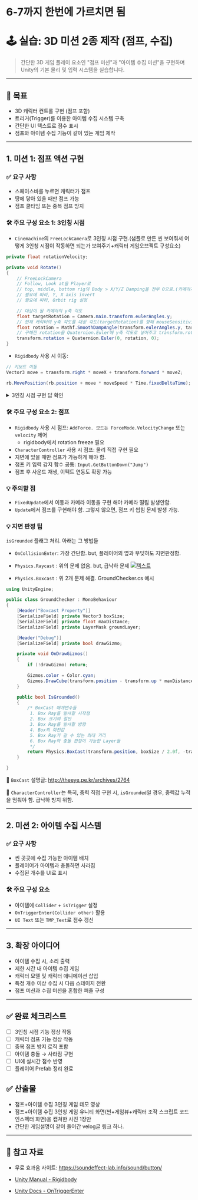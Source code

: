 # 6-7까지 한번에 가르치면 됨

# 🕹️ 실습: 3D 미션 2종 제작 (점프, 수집)

> 간단한 3D 게임 플레이 요소인 "점프 미션"과 "아이템 수집 미션"을 구현하며 Unity의 기본 물리 및 입력 시스템을 실습합니다.

---

## 🎯 목표

- 3D 캐릭터 컨트롤 구현 (점프 포함)
- 트리거(Trigger)를 이용한 아이템 수집 시스템 구축
- 간단한 UI 텍스트로 점수 표시
- 점프와 아이템 수집 기능이 같이 있는 게임 제작
---

## 1. 미션 1: 점프 액션 구현

### ✅ 요구 사항

- 스페이스바를 누르면 캐릭터가 점프
- 땅에 닿아 있을 때만 점프 가능
- 점프 쿨타임 또는 중복 점프 방지


### 🛠️ 주요 구성 요소 1: 3인칭 시점

- `Cinemachine`의 `FreeLockCamera`로 3인칭 시점 구현.(샘플로 만든 씬 보여줘서 어떻게 3인칭 시점이 작동하면 되는가 보여주기+캐릭터 게임오브젝트 구성요소)
```csharp
private float rotationVelocity;

private void Rotate()
{
    // FreeLockCamera
    // Follow, Look at을 Player로
    // top, middle, bottom rig의 Body > X/Y/Z Damping을 전부 0으로.(카메라가 늦게 따라가는거 방지)
    // 필요에 따라, Y, X axis invert
    // 필요에 따라, Orbit rig 설정

    // 대상이 될 카메라의 y축 각도
    float targetRotation = Camera.main.transform.eulerAngles.y;
    // 현재 캐릭터의 y축 각도를 대상 각도(targetRotation)를 향해 mouseSensitivity 속도로 회전시켜준다.
    float rotation = Mathf.SmoothDampAngle(transform.eulerAngles.y, targetRotation, ref rotationVelocity, 1/mouseSensitivity);
    // 구해진 rotation을 Quaternion.Euler에 y축 각도로 넣어주고 transform.rotation에 적용
    transform.rotation = Quaternion.Euler(0, rotation, 0);
}
```
- `Rigidbody` 사용 시 이동:
```csharp
// 키보드 이동
Vector3 move = transform.right * moveX + transform.forward * moveZ;

rb.MovePosition(rb.position + move * moveSpeed * Time.fixedDeltaTime);
```

<details>
<summary>3인칭 시점 구현 답 확인</summary>

```csharp
//FixedUpdate 내부의 3인칭 시점 구현 답
// 키보드 이동
Vector3 move = transform.right * moveX + transform.forward * moveZ;

rb.MovePosition(rb.position + move * moveSpeed * Time.fixedDeltaTime);

if (move != Vector3.zero)
{
    Rotate();
    Quaternion moveRotation = Quaternion.LookRotation(move);
    childObj.transform.rotation = moveRotation;
}
```

</details>


### 🛠️ 주요 구성 요소 2: 점프
- `Rigidbody` 사용 시 점프: `AddForce. 모드는 ForceMode.VelocityChange` 또는 `velocity` 제어
    - rigidbody에서 rotation freeze 필요
- `CharacterController` 사용 시 점프: 물리 직접 구현 필요
- 지면에 있을 때만 점프가 가능하게 해야 함.
- 점프 키 입력 감지 함수 공통: `Input.GetButtonDown("Jump")`
- 점프 후 사운드 재생, 이펙트 연동도 확장 가능

### 💡 주의할 점
- `FixedUpdate`에서 이동과 카메라 이동을 구현 해야 카메라 떨림 발생안함.
- `Update`에서 점프를 구현해야 함. 그렇지 않으면, 점프 키 씹힘 문제 발생 가능.

### 💡 지면 판정 팁
`isGrounded` 플래그 처리. 아래는 그 방법들
- `OnCollisionEnter`: 가장 간단함. but, 플레이어의 옆과 부딪혀도 지면판정함.
- `Physics.Raycast` : 위의 문제 없음. but, 급낙하 문제
[ ![텍스트](https://velog.velcdn.com/images/nagi0101/post/d2bb6519-dc90-4a91-9b1c-d8fc8d6b646c/image.png) ]( https://velog.velcdn.com/images/nagi0101/post/d2bb6519-dc90-4a91-9b1c-d8fc8d6b646c/image.png )

- `Physics.Boxcast` : 위 2개 문제 해결. GroundChecker.cs 예시
```csharp
using UnityEngine;

public class GroundChecker : MonoBehaviour
{
    [Header("Boxcast Property")]
    [SerializeField] private Vector3 boxSize;
    [SerializeField] private float maxDistance;
    [SerializeField] private LayerMask groundLayer;

    [Header("Debug")]
    [SerializeField] private bool drawGizmo;

    private void OnDrawGizmos()
    {
        if (!drawGizmo) return;

        Gizmos.color = Color.cyan;
        Gizmos.DrawCube(transform.position - transform.up * maxDistance, boxSize);
    }

    public bool IsGrounded()
    {
        /* BoxCast 매개변수들
         1. Box Ray를 발사할 시작점
         2. Box 크기의 절반
         3. Box Ray를 발사할 방향
         4. Box의 회전값
         5. Box Ray가 갈 수 있는 최대 거리
         6. Box Ray와 충돌 판정이 가능한 Layer들   
         */
        return Physics.BoxCast(transform.position, boxSize / 2.0f, -transform.up, transform.rotation, maxDistance, groundLayer);
    }

}
```
🎯 `BoxCast` 설명글: http://theeye.pe.kr/archives/2764

🎯 `CharacterController`는 특히, 중력 직접 구현 시, `isGrounded`일 경우, 중력값 누적을 멈춰야 함. 급낙하 방지 위함. 

---

## 2. 미션 2: 아이템 수집 시스템

### ✅ 요구 사항

- 씬 곳곳에 수집 가능한 아이템 배치
- 플레이어가 아이템과 충돌하면 사라짐
- 수집된 개수를 UI로 표시

### 🛠️ 주요 구성 요소

- 아이템에 `Collider` + `isTrigger` 설정
- `OnTriggerEnter(Collider other)` 활용
- `UI Text` 또는 `TMP_Text`로 점수 갱신

---

## 3. 확장 아이디어

- 아이템 수집 시, 소리 출력
- 제한 시간 내 아이템 수집 게임
- 캐릭터 모델 및 캐릭터 애니메이션 삽입
- 특정 개수 이상 수집 시 다음 스테이지 전환
- 점프 미션과 수집 미션을 혼합한 퍼즐 구성

---

## ✅ 완료 체크리스트
- [ ] 3인칭 시점 기능 정상 작동
- [ ] 캐릭터 점프 기능 정상 작동
- [ ] 중복 점프 방지 로직 포함
- [ ] 아이템 충돌 → 사라짐 구현
- [ ] UI에 실시간 점수 반영
- [ ] 플레이어 Prefab 정리 완료

## ✅ 산출물
- 점프+아이템 수집 3인칭 게임 데모 영상
- 점프+아이템 수집 3인칭 게임 유니티 화면(씬+게임뷰+캐릭터 조작 스크립트 코드 인스펙터 화면)을 캡쳐한 사진 1장만
- 간단한 게임설명이 같이 들어간 velog글 링크 하나.

---

## 🔗 참고 자료
- 무료 효과음 사이트: https://soundeffect-lab.info/sound/button/

- [Unity Manual - Rigidbody](https://docs.unity3d.com/Manual/class-Rigidbody.html)
- [Unity Docs - OnTriggerEnter](https://docs.unity3d.com/ScriptReference/Collider.OnTriggerEnter.html)
